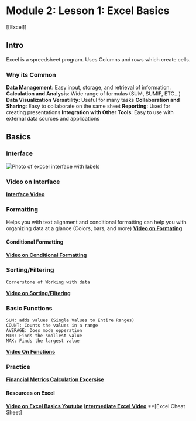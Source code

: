 # Module 2: Lesson 1: Excel Basics
[[Excel]]
## Intro
Excel is a spreedsheet program. Uses Columns and rows which create cells. 
### Why its Common
**Data Management**: Easy input, storage, and retrieval of information.
**Calculation and Analysis**: Wide range of formulas (SUM, SUMIF, ETC...)
**Data Visualization**
**Versatility**: Useful for many tasks
**Collaboration and Sharing**: Easy to collaborate on the same sheet
**Reporting**: Used for creating presentations 
**Integration with Other Tools**: Easy to use with external data sources and applications

## Basics
### Interface
![Photo of exccel interface with labels](http://www.swotster.com/swotster/English/Excel2007/images/images_les_001/les01_image001_en.jpg)
### Video on Interface
**[Interface Video](https://www.loom.com/share/c2143e8075d24f3a9402a64e93e8acc9?sid=7ee8467e-28e4-4295-80e9-65b1dcae6411)**
### Formatting
Helps you with text alignment and conditional formatting can help you with organizing data at a glance (Colors, bars, and more)
**[Video on Formating](https://www.loom.com/share/d27b5fb23f014ca9ae08b0fc2c6dbceb?sid=cd0c2ba1-0c72-449c-9130-894085081e87)**
#### Conditional Formatting
**[Video on Conditional Formatting](https://www.loom.com/share/ae6317c5b3dc4362951180c68b94e0ae?sid=6403f6e2-e9da-488f-8148-90cf682f6c6c)**
### Sorting/Filtering 
    Cornerstone of Working with data 
**[Video on Sorting/Filtering](https://www.loom.com/share/4dd9dee22fde48c7a290bd93d4bb809f?sid=358ce2ee-e2ee-4421-92c4-47b9fe6a2354)**
### Basic Functions
    SUM: adds values (Single Values to Entire Ranges)
    COUNT: Counts the values in a range
    AVERAGE: Does mode opperation
    MIN: Finds the smallest value
    MAX: Finds the largest value
**[Video On Functions](https://www.loom.com/share/d2c05bb4265e4fc8b337b0be000d9f35?sid=890567c8-077f-4c6a-8b2f-9f01c551b20b)**
### Practice
**[Financial Metrics Calculation Excersise](https://www.loom.com/share/122a39c88869474ab6cc7697333ab4bd?sid=ebcf4eef-7b9d-484e-b776-d0f223fb6581)**
#### Resources on Excel
**[Video on Excel Basics Youtube](https://youtu.be/rwbho0CgEAE?si=1bPcqo0k_y1OXauM)**
**[Intermediate Excel Video](https://www.youtube.com/watch?v=lxq_46nY43g)**
**[Excel Cheat Sheet]
